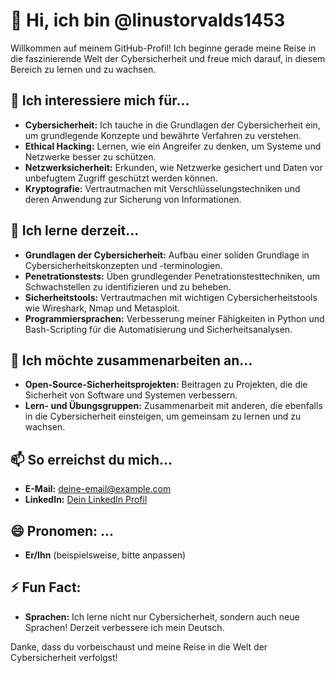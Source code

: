 # 👋 Hi, ich bin @linustorvalds1453

Willkommen auf meinem GitHub-Profil! Ich beginne gerade meine Reise in die faszinierende Welt der Cybersicherheit und freue mich darauf, in diesem Bereich zu lernen und zu wachsen.

## 👀 Ich interessiere mich für...

- **Cybersicherheit:** Ich tauche in die Grundlagen der Cybersicherheit ein, um grundlegende Konzepte und bewährte Verfahren zu verstehen.
- **Ethical Hacking:** Lernen, wie ein Angreifer zu denken, um Systeme und Netzwerke besser zu schützen.
- **Netzwerksicherheit:** Erkunden, wie Netzwerke gesichert und Daten vor unbefugtem Zugriff geschützt werden können.
- **Kryptografie:** Vertrautmachen mit Verschlüsselungstechniken und deren Anwendung zur Sicherung von Informationen.

## 🌱 Ich lerne derzeit...

- **Grundlagen der Cybersicherheit:** Aufbau einer soliden Grundlage in Cybersicherheitskonzepten und -terminologien.
- **Penetrationstests:** Üben grundlegender Penetrationstesttechniken, um Schwachstellen zu identifizieren und zu beheben.
- **Sicherheitstools:** Vertrautmachen mit wichtigen Cybersicherheitstools wie Wireshark, Nmap und Metasploit.
- **Programmiersprachen:** Verbesserung meiner Fähigkeiten in Python und Bash-Scripting für die Automatisierung und Sicherheitsanalysen.

## 💞️ Ich möchte zusammenarbeiten an...

- **Open-Source-Sicherheitsprojekten:** Beitragen zu Projekten, die die Sicherheit von Software und Systemen verbessern.
- **Lern- und Übungsgruppen:** Zusammenarbeit mit anderen, die ebenfalls in die Cybersicherheit einsteigen, um gemeinsam zu lernen und zu wachsen.

## 📫 So erreichst du mich...

- **E-Mail:** [deine-email@example.com](mailto:deine-email@example.com)
- **LinkedIn:** [Dein LinkedIn Profil](https://www.linkedin.com)

## 😄 Pronomen: ...

- **Er/Ihn** (beispielsweise, bitte anpassen)

## ⚡ Fun Fact:

- **Sprachen:** Ich lerne nicht nur Cybersicherheit, sondern auch neue Sprachen! Derzeit verbessere ich mein Deutsch.

Danke, dass du vorbeischaust und meine Reise in die Welt der Cybersicherheit verfolgst!
